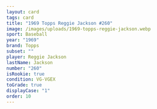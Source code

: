 ```yaml
---
layout: card
tags: card
title: "1969 Topps Reggie Jackson #260"
image: /images/uploads/1969-topps-reggie-jackson.webp
sport: Baseball
year: "1969"
brand: Topps
subset: ""
player: Reggie Jackson
lastName: Jackson
number: "260"
isRookie: true
condition: VG-VGEX
toGrade: true
displayCase: "1"
order: 10
---
```

